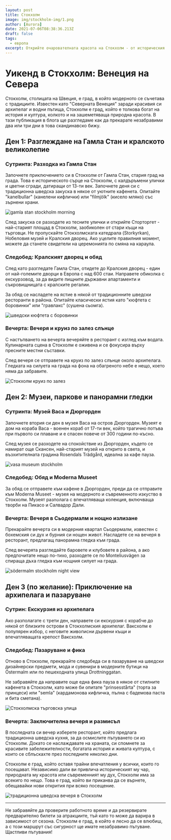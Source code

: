 ```yaml
---
layout: post
title: Стокхолм
image: img/stockholm-img/1.png
author: [Aurora]
date: 2021-07-06T08:38:36.213Z
draft: false
tags:
  - европа
excerpt: Открийте очарователната красота на Стокхолм - от историческия чар на Гамла Стан до живописните круизи по залез на архипелага - и се потопете в уикенд, изпълнен с богата култура, изкуство и изискана шведска кухня.
---
```


  # Уикенд в Стокхолм: Венеция на Севера

Стокхолм, столицата на Швеция, е град, в който модерното се съчетава с традициите. Известен като "Северната Венеция" заради красивия си архипелаг и водни пътища, Стокхолм е град, който е толкова богат на история и култура, колкото и на зашеметяваща природна красота. В тази публикация в блога ще разгледаме как да прекарате незабравими два или три дни в това скандинавско бижу.

## Ден 1: Разглеждане на Гамла Стан и кралското великолепие

### Сутринта: Разходка из Гамла Стан

Започнете приключението си в Стокхолм от Гамла Стан, стария град на града. Това е историческото сърце на Стокхолм, с калдъръмени улички и цветни сгради, датиращи от 13-ти век. Започнете деня си с традиционна шведска закуска в някое от уютните кафенета. Опитайте "kanelbullar" (канелени кифлички) или "filmjölk" (кисело мляко) със зърнени храни.

![ gamla stan stockholm morning](img/stockholm-img/1.png)

След закуска се разходете из тесните улички и открийте Сторторгет - най-старият площад в Стокхолм, заобиколен от стари къщи на търговци. Не пропускайте Стокхолмската катедрала (Storkyrkan), Нобеловия музей и Кралския дворец. Ако уцелите правилния момент, можете да станете свидетели на церемонията по смяна на караула.

### Следобед: Кралският дворец и обяд

След като разгледате Гамла Стан, отидете до Кралския дворец - един от най-големите дворци в Европа с над 600 стаи. Направете обиколка с екскурзовод, за да видите пищните държавни апартаменти и съкровищницата с кралските регалии.

За обяд се насладете на ястие в някой от традиционните шведски ресторанти в района. Опитайте класически ястия като "кюфтета с боровинки" или "гравлакс" (сушена сьомга).

![ шведски кюфтета с боровинки](img/stockholm-img/2.png)

### Вечерта: Вечеря и круиз по залез слънце

С настъпването на вечерта вечеряйте в ресторант с изглед към водата. Кулинарната сцена в Стокхолм е оживена и се фокусира върху пресните местни съставки.

След вечеря се отправете на круиз по залез слънце около архипелага. Гледката на силуета на града на фона на обагреното небе е нещо, което няма да забравите.

![ Стокхолм круиз по залез](img/stockholm-img/3.png)

## Ден 2: Музеи, паркове и панорамни гледки

### Сутринта: Музей Васа и Дюргорден

Започнете втория си ден в музея Васа на остров Дюргорден. Музеят е дом на кораба Васа - военен кораб от 17-ти век, който трагично потъва при първото си плаване и е спасен повече от 300 години по-късно.

След музея се разходете на спокойствие из Дюргорден, където се намират още Скансен, най-старият музей на открито в света, и възхитителната градина Rosendals Trädgård, идеална за кафе пауза.

![ vasa museum stockholm](img/stockholm-img/4.png)

### Следобед: Обяд и Moderna Museet

За обяд се отправете към кафене в Дюргорден, преди да се отправите към Moderna Museet - музея на модерното и съвременното изкуство в Стокхолм. Музеят разполага с впечатляваща колекция, включваща творби на Пикасо и Салвадор Дали.

### Вечерта: Вечеря в Сьодермалм и нощно излизане

Прекарайте вечерта си в модерния квартал Сьодермалм, известен с бохемския си дух и бурния си нощен живот. Насладете се на вечеря в ресторант, предлагащ панорамна гледка към града.

След вечерята разгледайте баровете и клубовете в района, а ако предпочитате нещо по-тихо, разходете се по Monteliusvägen за спираща дъха гледка към нощния силует на града.

![ södermalm stockholm night view](img/stockholm-img/5.png)

## Ден 3 (по желание): Приключение на архипелага и пазаруване

### Сутрин: Екскурзия из архипелага

Ако разполагате с трети ден, направете си екскурзия с корабче до някой от близките острови в Стокхолмския архипелаг. Ваксхолм е популярен избор, с неговите живописни дървени къщи и впечатляващата крепост Ваксхолм.

### Следобед: Пазаруване и фика

Отново в Стокхолм, прекарайте следобеда си в пазаруване на шведски дизайнерски предмети, мода и сувенири в модерните бутици на Östermalm или по пешеходната улица Drottninggatan.

Не забравяйте да направите още една фика пауза в някое от стилните кафенета в Стокхолм, като може би опитате "prinsesstårta" (торта за принцеси) или "semla" (кардамонова кифличка, пълна с бадемова паста и бита сметана).

![ Стокхолмска търговска улица](img/stockholm-img/6.png)

### Вечерта: Заключителна вечеря и размисъл

В последната си вечер изберете ресторант, който предлага традиционна шведска кухня, за да осмислите пътуването си из Стокхолм. Докато се наслаждавате на храната, си спомнете за красивите забележителности, богатата история и живата култура, с които се сблъскахте през последните няколко дни.

Стокхолм е град, който оставя трайни впечатления у всички, които го посещават. Независимо дали ви привлича историческият му чар, природната му красота или съвременният му дух, Стокхолм има за всекиго по нещо. Това е град, който ви приканва да се върнете, обещавайки нови открития при всяко посещение.

![ традиционна шведска вечеря в Стокхолм](img/stockholm-img/7.png)

---

Не забравяйте да проверите работното време и да резервирате предварително билети за атракциите, тъй като то може да варира в зависимост от сезона. Стокхолм е град, в който е лесно да се влюбиш, а с този маршрут със сигурност ще имате незабравимо пътуване. Щастливи пътувания!